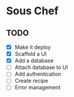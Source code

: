# Sous Chef

## TODO

- [x] Make it deploy
- [x] Scaffold a UI
- [x] Add a database
- [ ] Attach database to UI
- [ ] Add authentication
- [ ] Create recipe
- [ ] Error management
